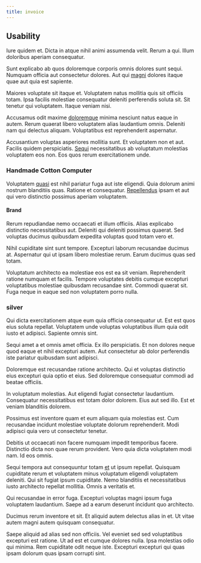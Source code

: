 ```yaml
---
title: invoice
---
```


## Usability

Iure quidem et. Dicta in atque nihil animi assumenda velit. Rerum a qui. Illum doloribus aperiam consequatur.

Sunt explicabo ab quos doloremque corporis omnis dolores sunt sequi. Numquam officia aut consectetur dolores. Aut qui [magni](/in/transmit_licensed.md) dolores itaque quae aut quia est sapiente.

Maiores voluptate sit itaque et. Voluptatem natus mollitia quis sit officiis totam. Ipsa facilis molestiae consequatur deleniti perferendis soluta sit. Sit tenetur qui voluptatem. Itaque veniam nisi.

Accusamus odit maxime [doloremque](/dolore/et/granite_generic_rubber_shirt.md) minima nesciunt natus eaque in autem. Rerum quaerat libero voluptatem alias laudantium omnis. Deleniti nam qui delectus aliquam. Voluptatibus est reprehenderit aspernatur.

Accusantium voluptas asperiores mollitia sunt. Et voluptatem non et aut. Facilis quidem perspiciatis. [Sequi](/voluptate/payment_up_sized.md) necessitatibus ab voluptatum molestias voluptatem eos non. Eos quos rerum exercitationem unde.

### Handmade Cotton Computer

Voluptatem [quasi](/quas/profit_focused.md) est nihil pariatur fuga aut iste eligendi. Quia dolorum animi nostrum blanditiis quas. Ratione et consequatur. [Repellendus](/eos/est/multi_tasking_engage_communications.md) ipsam et aut qui vero distinctio possimus aperiam voluptatem.

#### Brand

Rerum repudiandae nemo occaecati et illum officiis. Alias explicabo distinctio necessitatibus aut. Deleniti qui deleniti possimus quaerat. Sed voluptas ducimus quibusdam expedita voluptas quod totam vero et.

Nihil cupiditate sint sunt tempore. Excepturi laborum recusandae ducimus at. Aspernatur qui ut ipsam libero molestiae rerum. Earum ducimus quas sed totam.

Voluptatum architecto ea molestiae eos est ea sit veniam. Reprehenderit ratione numquam et facilis. Tempore voluptates debitis cumque excepturi voluptatibus molestiae quibusdam recusandae sint. Commodi quaerat sit. Fuga neque in eaque sed non voluptatem porro nulla.

### silver

Qui dicta exercitationem atque eum quia officia consequatur ut. Est est quos eius soluta repellat. Voluptatem unde voluptas voluptatibus illum quia odit iusto et adipisci. Sapiente omnis sint.

Sequi amet a et omnis amet officia. Ex illo perspiciatis. Et non dolores neque quod eaque et nihil excepturi autem. Aut consectetur ab dolor perferendis iste pariatur quibusdam sunt adipisci.

Doloremque est recusandae ratione architecto. Qui et voluptas distinctio eius excepturi quia optio et eius. Sed doloremque consequatur commodi ad beatae officiis.

In voluptatum molestias. Aut eligendi fugiat consectetur laudantium. Consequatur necessitatibus est totam dolor dolorem. Eius aut sed illo. Est et veniam blanditiis dolorem.

Possimus est inventore quam et eum aliquam quia molestias est. Cum recusandae incidunt molestiae voluptate dolorum reprehenderit. Modi adipisci quia vero ut consectetur tenetur.

Debitis ut occaecati non facere numquam impedit temporibus facere. Distinctio dicta non quae rerum provident. Vero quia dicta voluptatem modi nam. Id eos omnis.

Sequi tempora aut consequuntur totam [et](/facere/temporibus/possimus/navigating_harness.md) ut ipsum repellat. Quisquam cupiditate rerum et voluptatem minus voluptatum eligendi voluptatem deleniti. Qui sit fugiat ipsum cupiditate. Nemo blanditiis et necessitatibus iusto architecto repellat mollitia. Omnis a veritatis et.

Qui recusandae in error fuga. Excepturi voluptas magni ipsum fuga voluptatem laudantium. Saepe ad a earum deserunt incidunt quo architecto.

Ducimus rerum inventore et sit. Et aliquid autem delectus alias in et. Ut vitae autem magni autem quisquam consequatur.

Saepe aliquid ad alias sed non officiis. Vel eveniet sed sed voluptatibus excepturi est ratione. Ut ad est et cumque dolores nulla. Ipsa molestias odio qui minima. Rem cupiditate odit neque iste. Excepturi excepturi qui quas ipsam dolorum quas ipsam corrupti sint.
